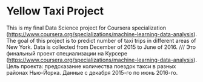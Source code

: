 # Yellow Taxi Project
This is my final Data Science project for Coursera specialization (https://www.coursera.org/specializations/machine-learning-data-analysis). The goal of this project is to predict number of taxi trips in different areas of New York. Data is collected from December of 2015 to June of 2016.
///
Это финальный проект специализации на Курсере (https://www.coursera.org/specializations/machine-learning-data-analysis). Цель проекта: предсказание количества поездок такси в разных районах Нью-Йорка. Данные с декабря 2015-го по июнь 2016-го.
